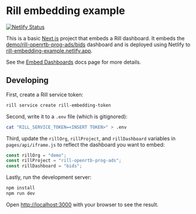 # Rill embedding example

[![Netlify Status](https://api.netlify.com/api/v1/badges/46648482-644c-4c80-bafb-872057e51b6b/deploy-status)](https://app.netlify.com/sites/next-dev-starter/deploys)

This is a basic [Next.js](https://nextjs.org/) project that embeds a Rill dashboard. It embeds the [demo/rill-openrtb-prog-ads/bids](https://ui.rilldata.com/demo/rill-openrtb-prog-ads/bids) dashboard and is deployed using Netlify to [rill-embedding-example.netlify.app](https://rill-embedding-example.netlify.app/).

See the [Embed Dashboards](https://docs.rilldata.com/integration/embedding) docs page for more details.

## Developing

First, create a Rill service token:
```bash
rill service create rill-embedding-token
```

Second, write it to a `.env` file (which is gitignored):
```bash
cat "RILL_SERVICE_TOKEN=<INSERT TOKEN>" > .env
```

Third, update the `rillOrg`, `rillProject`, and `rillDashboard` variables in `pages/api/iframe.js` to reflect the dashboard you want to embed:
```js
const rillOrg = "demo";
const rillProject = "rill-openrtb-prog-ads";
const rillDashboard = "bids";
```

Lastly, run the development server:
```bash
npm install
npm run dev
```

Open [http://localhost:3000](http://localhost:3000) with your browser to see the result.
